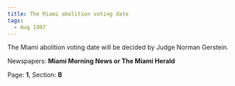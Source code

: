 ```yaml
---  
title: The Miami abolition voting date  
tags:  
  - Aug 1997  
---  
```

  
The Miami abolition voting date will be decided by Judge Norman Gerstein.  
  
Newspapers: **Miami Morning News or The Miami Herald**  
  
Page: **1**, Section: **B** 
